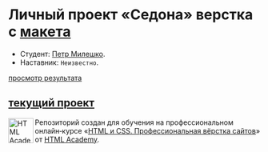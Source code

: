 # Личный проект «Седона» верстка с [макета](https://www.figma.com/file/Qm8qQXvJxz1S6RnDTzlEmv/HTML-1-%D0%A1%D0%B5%D0%B4%D0%BE%D0%BD%D0%B0-33-Copy)

* Студент: [Петр Милешко](https://htmlacademy.ru/profile/webpeternet).
* Наставник: `Неизвестно`.

[просмотр результата](https://petrmileshko.github.io/Sedona/)

[текущий проект](https://petrmileshko.github.io/Sedona/)
---

<a href="https://htmlacademy.ru/intensive/htmlcss"><img align="left" width="50" height="50" alt="HTML Academy" src="https://up.htmlacademy.ru/static/img/intensive/htmlcss/logo-for-github-2.png"></a>

Репозиторий создан для обучения на профессиональном онлайн‑курсе «[HTML и CSS. Профессиональная вёрстка сайтов](https://htmlacademy.ru/intensive/htmlcss)» от [HTML Academy](https://htmlacademy.ru).
